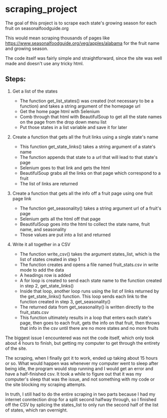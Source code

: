 # scraping_project
 
The goal of this project is to scrape each state's growing season for each fruit on seasonalfoodguide.org

This would mean scraping thousands of pages like https://www.seasonalfoodguide.org/veg/apples/alabama for the fruit name and growing season.

The code itself was fairly simple and straightforward, since the site was well made and doesn't use any tricky html.

## Steps:
1. Get a list of the states
    - The function get_list_states() was created (not necessary to be a function) and takes a string argument of the homepage url
    - Get the home page html with Selenium 
    - Comb through that html with BeautifulSoup to get all the state names on the page from the drop down menu list
    - Put those states in a list variable and save it for later

2. Create a function that gets all the fruit links using a single state's name
    - This function get_state_links() takes a string argument of a state's name
    - The function appends that state to a url that will lead to that state's page
    - Selenium goes to that link and gets the html
    - BeautifulSoup grabs all the links on that page which correspond to a fruit
    - The list of links are returned
    
3. Create a function that gets all the info off a fruit page using one fruit page link
    - The function get_seasonality() takes a string argument url of a fruit's page
    - Selenium gets all the html off that page
    - BeautifulSoup goes into the html to collect the state name, fruit name, and seasonality
    - Those values are put into a list and returned

4. Write it all together in a CSV
    - The function write_csv() takes the argument states_list, which is the list of states created in step 1
    - The function creates and opens a file named fruit_stats.csv in write mode to add the data
    - A headings row is added
    - A for loop is created to send each state name to the function created in step 2, get_state_links()
    - Inside that loop, another loop runs using the list of links returned by the get_state_links() function. This loop sends each link to the function created in step 3, get_seasonality()
    - The returned data from get_seasonality() is written directly to the fruit_stats.csv
    - This function ultimately results in a loop that enters each state's page, then goes to each fruit, gets the info on that fruit, then throws that info in the csv until there are no more states and no more fruits

The biggest issue I encountered was not the code itself, which only took about 4 hours to finish, but getting my computer to get through the entirety of the site. 

The scraping, when I finally got it to work, ended up taking about 15 hours or so. What would happen was whenever my computer went to sleep after being idle, the program would stop running and I would get an error and have a half-finished csv. It took a while to figure out that it was my computer's sleep that was the issue, and not something with my code or the site blocking my scraping attempts.

In truth, I still had to do the entire scraping in two parts because I had my internet conntection drop for a split second halfway through, so I finished off the CSV by splicing the states_list to only run the second half of the list of states, which ran overnight.